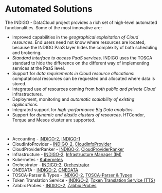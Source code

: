 # Automated Solutions

The INDIGO - DataCloud project provides a rich set of high-level automated functionalities. Some of the most innovative are: 
* Improved capabilities in the *geographical exploitation of Cloud resources*. End users need not know where resources are located, because the INDIGO PaaS layer hides the complexity of both scheduling and brokering.
* *Standard interface to access PaaS services*. INDIGO uses the TOSCA standard to hide the difference on the different way of implementing services at the PaaS level.
* Support for *data requirements in Cloud resource allocations*: computational resources can be requested and allocated where data is stored.
* Integrated use of resources coming from *both public and private Cloud* infrastructures.
* Deployment, monitoring and *automatic scalability of existing applications*.
* Integrated support for *high-performance Big Data analytics*.
* Support for *dynamic and elastic clusters of resources*. HTCondor, Torque and Mesos cluster are supported. 

<br>

* Accounting - [INDIGO-2](indigo2/accounting2.md), [INDIGO-1](indigo1/accounting1.md)
* CloudInfoProvider - [INDIGO-2](indigo2/cip1.md), [CloudInfoProvider](indigo1/cip1.md)
* CloudProviderRanker - [INDIGO-2](indigo2/cpr1.md), [CloudProviderRanker](indigo1/cpr1.md)
* Infrastructure - [INDIGO-2](indigo2/im1.md), [Infrastructure Manager (IM)](indigo1/im1.md)
* Kubernetes - [Kubernetes](indigo1/kubernetes1.md)
* Orchestrator - [INDIGO-2](indigo2/orchestrator1.md), [Orchestrator](indigo1/orchestrator1.md)
* ONEDATA - [INDIGO-2](indigo2/onedata1.md), [ONEDATA](onedata1.md)
* TOSCA-Parser & Types - [INDIGO-2](indigo2/tosca-pt1.md), [TOSCA-Parser & Types](indigo1/tosca-pt1.md)
* Token Translation Service - [INDIGO-2](indigo2/tts1.md), [Token Translation Service (TTS)](indigo1/tts1.md)
* Zabbix Probes - [INDIGO-2](indigo2/zabbix-probes1.md), [Zabbix Probes](indigo1/zabbix-probes1.md)


